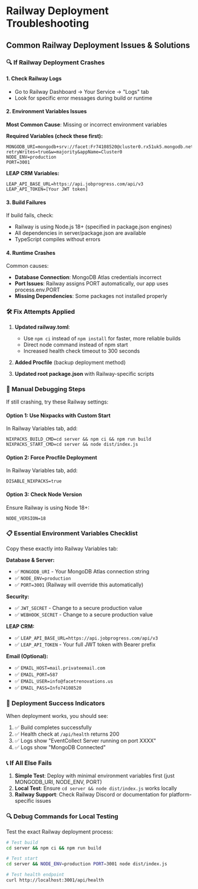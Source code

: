 # Railway Deployment Troubleshooting

## Common Railway Deployment Issues & Solutions

### 🔍 **If Railway Deployment Crashes**

#### 1. **Check Railway Logs**
- Go to Railway Dashboard → Your Service → "Logs" tab
- Look for specific error messages during build or runtime

#### 2. **Environment Variables Issues**
**Most Common Cause**: Missing or incorrect environment variables

**Required Variables (check these first):**
```
MONGODB_URI=mongodb+srv://facet:Fr74108520@cluster0.rx51uk5.mongodb.net/eventcollect?retryWrites=true&w=majority&appName=Cluster0
NODE_ENV=production
PORT=3001
```

**LEAP CRM Variables:**
```
LEAP_API_BASE_URL=https://api.jobprogress.com/api/v3
LEAP_API_TOKEN=[Your JWT token]
```

#### 3. **Build Failures**
If build fails, check:
- Railway is using Node.js 18+ (specified in package.json engines)
- All dependencies in server/package.json are available
- TypeScript compiles without errors

#### 4. **Runtime Crashes**
Common causes:
- **Database Connection**: MongoDB Atlas credentials incorrect
- **Port Issues**: Railway assigns PORT automatically, our app uses process.env.PORT
- **Missing Dependencies**: Some packages not installed properly

### 🛠️ **Fix Attempts Applied**

1. **Updated railway.toml**:
   - Use `npm ci` instead of `npm install` for faster, more reliable builds
   - Direct node command instead of npm start
   - Increased health check timeout to 300 seconds

2. **Added Procfile** (backup deployment method)

3. **Updated root package.json** with Railway-specific scripts

### 🔧 **Manual Debugging Steps**

If still crashing, try these Railway settings:

#### **Option 1: Use Nixpacks with Custom Start**
In Railway Variables tab, add:
```
NIXPACKS_BUILD_CMD=cd server && npm ci && npm run build
NIXPACKS_START_CMD=cd server && node dist/index.js
```

#### **Option 2: Force Procfile Deployment**
In Railway Variables tab, add:
```
DISABLE_NIXPACKS=true
```

#### **Option 3: Check Node Version**
Ensure Railway is using Node 18+:
```
NODE_VERSION=18
```

### 📋 **Essential Environment Variables Checklist**

Copy these exactly into Railway Variables tab:

**Database & Server:**
- ✅ `MONGODB_URI` - Your MongoDB Atlas connection string
- ✅ `NODE_ENV=production`
- ✅ `PORT=3001` (Railway will override this automatically)

**Security:**
- ✅ `JWT_SECRET` - Change to a secure production value
- ✅ `WEBHOOK_SECRET` - Change to a secure production value

**LEAP CRM:**
- ✅ `LEAP_API_BASE_URL=https://api.jobprogress.com/api/v3`
- ✅ `LEAP_API_TOKEN` - Your full JWT token with Bearer prefix

**Email (Optional):**
- ✅ `EMAIL_HOST=mail.privateemail.com`
- ✅ `EMAIL_PORT=587`
- ✅ `EMAIL_USER=info@facetrenovations.us`
- ✅ `EMAIL_PASS=Info74108520`

### 🚀 **Deployment Success Indicators**

When deployment works, you should see:
1. ✅ Build completes successfully
2. ✅ Health check at `/api/health` returns 200
3. ✅ Logs show "EventCollect Server running on port XXXX"
4. ✅ Logs show "MongoDB Connected"

### 📞 **If All Else Fails**

1. **Simple Test**: Deploy with minimal environment variables first (just MONGODB_URI, NODE_ENV, PORT)
2. **Local Test**: Ensure `cd server && node dist/index.js` works locally
3. **Railway Support**: Check Railway Discord or documentation for platform-specific issues

### 🔍 **Debug Commands for Local Testing**

Test the exact Railway deployment process:
```bash
# Test build
cd server && npm ci && npm run build

# Test start
cd server && NODE_ENV=production PORT=3001 node dist/index.js

# Test health endpoint
curl http://localhost:3001/api/health
```
